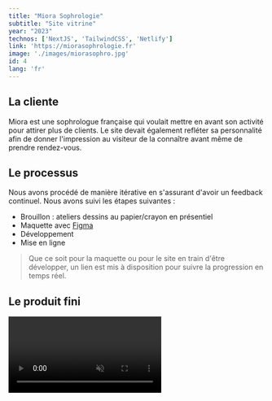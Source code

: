 ```yaml
---
title: "Miora Sophrologie"
subtitle: "Site vitrine"
year: "2023"
technos: ['NextJS', 'TailwindCSS', 'Netlify']
link: 'https://miorasophrologie.fr'
image: './images/miorasophro.jpg'
id: 4
lang: 'fr'
---
```


## La cliente

Miora est une sophrologue française qui voulait mettre en avant son activité pour attirer plus de clients. Le site devait également refléter sa personnalité afin de donner l'impression au visiteur de la connaître avant même de prendre rendez-vous.

## Le processus

Nous avons procédé de manière itérative en s'assurant d'avoir un feedback continuel. Nous avons suivi les étapes suivantes :

- Brouillon : ateliers dessins au papier/crayon en présentiel
- Maquette avec [Figma](https://www.figma.com/)
- Développement
- Mise en ligne

> Que ce soit pour la maquette ou pour le site en train d'être développer, un lien est mis à disposition pour suivre la progression en temps réel.


## Le produit fini

<video src="/videos/screen_recording_miora.mp4" type="video/mp4" controls autoplay loop muted>

[Visit website](https://miorasophrologie.fr)


## Le feedback

*« J’ai fait appel à William pour la construction de mon site web ! Il est à l’écoute de vos besoin ! Je savais que j’allais être bien accompagnée pour le développement de mon site web ! Il a réussi à faire transparaître l’image que je voulais véhiculer avec ce site ! Il est également à l’écoute disponible pour toute question ou remarque. Merci pour ton travail ! Je n’hésiterai pas à faire appel à William pour une refonte ou une mise à jour de mon site ! Il vous livre un produit de qualité, qui répond à vos besoin ! Je vous le recommande »*

[Get in touch](https://calendly.com/willdevweb/talk)
